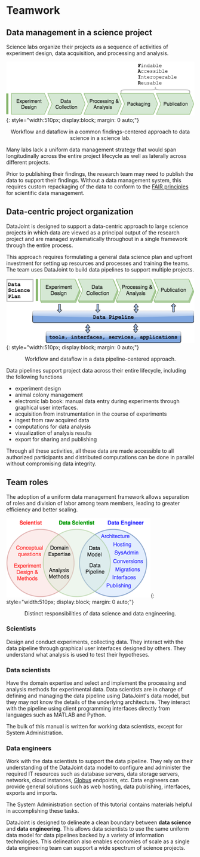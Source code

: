 # Teamwork

## Data management in a science project

Science labs organize their projects as a sequence of activities of experiment design,
data acquisition, and processing and analysis.

![data science in a science lab](../images/data-science-before.png){: style="width:510px; display:block; margin: 0 auto;"}

<figcaption style="text-align: center;">Workflow and dataflow in a common findings-centered approach to data science in a science lab.</figcaption>

Many labs lack a uniform data management strategy that would span longitudinally across
the entire project lifecycle as well as laterally across different projects.

Prior to publishing their findings, the research team may need to publish the data to
support their findings.
Without a data management system, this requires custom repackaging of the data to
conform to the [FAIR principles](https://www.nature.com/articles/sdata201618) for
scientific data management.

## Data-centric project organization

DataJoint is designed to support a data-centric approach to large science projects in
which data are viewed as a principal output of the research project and are managed
systematically throughout in a single framework through the entire process.

This approach requires formulating a general data science plan and upfront investment
for setting up resources and processes and training the teams.
The team uses DataJoint to build data pipelines to support multiple projects.

![data science in a science lab](../images/data-science-after.png){: style="width:510px; display:block; margin: 0 auto;"}

<figcaption style="text-align: center;">Workflow and dataflow in a data pipeline-centered approach.</figcaption>

Data pipelines support project data across their entire lifecycle, including the
following functions

- experiment design
- animal colony management
- electronic lab book: manual data entry during experiments through graphical user interfaces.
- acquisition from instrumentation in the course of experiments
- ingest from raw acquired data
- computations for data analysis
- visualization of analysis results
- export for sharing and publishing

Through all these activities, all these data are made accessible to all authorized
participants and distributed computations can be done in parallel without compromising
data integrity.

## Team roles

The adoption of a uniform data management framework allows separation of roles and
division of labor among team members, leading to greater efficiency and better scaling.

![data science in a science lab](../images/data-engineering.png){: style="width:510px; display:block; margin: 0 auto;"}

<figcaption style="text-align: center;">Distinct responsibilities of data science and data engineering.</figcaption>

### Scientists

Design and conduct experiments, collecting data.
They interact with the data pipeline through graphical user interfaces designed by
others.
They understand what analysis is used to test their hypotheses.

### Data scientists

Have the domain expertise and select and implement the processing and analysis
methods for experimental data.
Data scientists are in charge of defining and managing the data pipeline using
DataJoint's data model, but they may not know the details of the underlying
architecture.
They interact with the pipeline using client programming interfaces directly from
languages such as MATLAB and Python.

The bulk of this manual is written for working data scientists, except for System
Administration.

### Data engineers

Work with the data scientists to support the data pipeline.
They rely on their understanding of the DataJoint data model to configure and
administer the required IT resources such as database servers, data storage
servers, networks, cloud instances, [Globus](https://globus.org) endpoints, etc.
Data engineers can provide general solutions such as web hosting, data publishing,
interfaces, exports and imports.

The System Administration section of this tutorial contains materials helpful in
accomplishing these tasks.

DataJoint is designed to delineate a clean boundary between **data science** and **data
engineering**.
This allows data scientists to use the same uniform data model for data pipelines
backed by a variety of information technologies.
This delineation also enables economies of scale as a single data engineering team can
support a wide spectrum of science projects.
